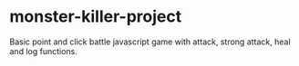 # monster-killer-project
          
Basic point and click battle javascript game with attack, strong attack, heal and log functions.
